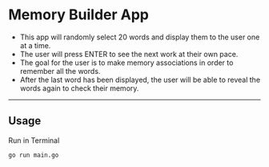 # Memory Builder App

- This app will randomly select 20 words and display them to the user one at a time.
- The user will press ENTER to see the next work at their own pace.
- The goal for the user is to make memory associations in order to remember all the words.
- After the last word has been displayed, the user will be able to reveal the words again to check their memory.

---

## Usage

Run in Terminal

```
go run main.go     
```